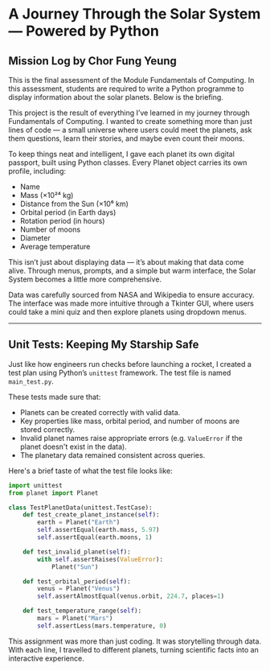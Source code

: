 #  A Journey Through the Solar System — Powered by Python

##  Mission Log by Chor Fung Yeung

This is the final assessment of the Module Fundamentals of Computing. In this assessment, students are required to write a Python programme to display information about the solar planets. Below is the briefing.

This project is the result of everything I’ve learned in my journey through Fundamentals of Computing. I wanted to create something more than just lines of code — a small universe where users could meet the planets, ask them questions, learn their stories, and maybe even count their moons.

To keep things neat and intelligent, I gave each planet its own digital passport, built using Python classes. Every Planet object carries its own profile, including:

- Name
- Mass (×10²⁴ kg)
- Distance from the Sun (×10⁶ km)
- Orbital period (in Earth days)
- Rotation period (in hours)
- Number of moons 
- Diameter
- Average temperature

This isn’t just about displaying data — it’s about making that data come alive. Through menus, prompts, and a simple but warm interface, the Solar System becomes a little more comprehensive.

Data was carefully sourced from NASA and Wikipedia to ensure accuracy. The interface was made more intuitive through a Tkinter GUI, where users could take a mini quiz and then explore planets using dropdown menus.

---

##  Unit Tests: Keeping My Starship Safe

Just like how engineers run checks before launching a rocket, I created a test plan using Python’s `unittest` framework. The test file is named `main_test.py`.

These tests made sure that:

- Planets can be created correctly with valid data.
- Key properties like mass, orbital period, and number of moons are stored correctly.
- Invalid planet names raise appropriate errors (e.g. `ValueError` if the planet doesn't exist in the data).
- The planetary data remained consistent across queries.

Here's a brief taste of what the test file looks like:

```python
import unittest
from planet import Planet

class TestPlanetData(unittest.TestCase):
    def test_create_planet_instance(self):
        earth = Planet("Earth")
        self.assertEqual(earth.mass, 5.97)
        self.assertEqual(earth.moons, 1)

    def test_invalid_planet(self):
        with self.assertRaises(ValueError):
            Planet("Sun")  

    def test_orbital_period(self):
        venus = Planet("Venus")
        self.assertAlmostEqual(venus.orbit, 224.7, places=1)

    def test_temperature_range(self):
        mars = Planet("Mars")
        self.assertLess(mars.temperature, 0)
```

This assignment was more than just coding. It was storytelling through data. With each line, I travelled to different planets, turning scientific facts into an interactive experience. 